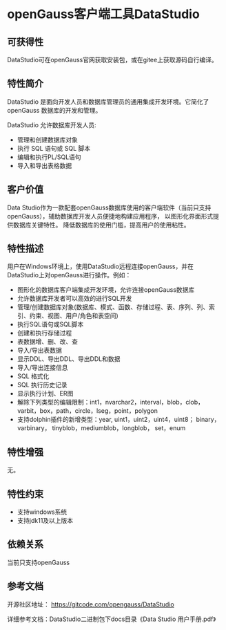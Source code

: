# openGauss客户端工具DataStudio

## 可获得性<a name="section56086982"></a>

DataStudio可在openGauss官网获取安装包，或在gitee上获取源码自行编译。

## 特性简介<a name="section35020791"></a>

DataStudio 是面向开发人员和数据库管理员的通用集成开发环境。它简化了openGauss 数据库的开发和管理。

DataStudio 允许数据库开发人员:

-   管理和创建数据库对象
-   执行 SQL 语句或 SQL 脚本
-   编辑和执行PL/SQL语句
-   导入和导出表格数据

## 客户价值<a name="section46751668"></a>

Data Studio作为一款配套openGauss数据库使用的客户端软件（当前只支持openGauss），辅助数据库开发人员便捷地构建应用程序， 以图形化界面形式提供数据库关键特性。 降低数据库的使用门槛，提高用户的使用粘性。

## 特性描述<a name="section18111828"></a>

用户在Windows环境上，使用DataStudio远程连接openGauss，并在DataStudio上对openGauss进行操作。例如：

-   图形化的数据库客户端集成开发环境，允许连接openGauss数据库
-   允许数据库开发者可以高效的进行SQL开发
-   管理/创建数据库对象\(数据库、模式、函数、存储过程、表、序列、列、索引、约束、视图、用户/角色和表空间\)
-   执行SQL语句或SQL脚本
-   创建和执行存储过程
-   表数据增、删、改、查
-   导入/导出表数据
-   显示DDL、导出DDL、导出DDL和数据
-   导入/导出连接信息
-   SQL 格式化
-   SQL 执行历史记录
-   显示执行计划、ER图
-   解除下列类型的编辑限制：int1，nvarchar2，interval，blob，clob，varbit，box，path，circle，lseg，point，polygon
-   支持dolphin插件的新增类型：year, uint1，uint2，uint4，uint8； binary，varbinary， tinyblob，mediumblob，longblob， set，enum

## 特性增强<a name="section28788730"></a>

无。

## 特性约束<a name="section06531946143616"></a>

-   支持windows系统
-   支持jdk11及以上版本

## 依赖关系<a name="section1498823744320"></a>

当前只支持openGauss

## 参考文档<a name="section57771982"></a>

开源社区地址： https://gitcode.com/opengauss/DataStudio

详细参考文档：DataStudio二进制包下docs目录《Data Studio 用户手册.pdf》
